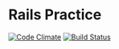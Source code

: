 # Rails Practice

[![Code Climate](https://codeclimate.com/github/EmilShakirov/fs_rails_practice/badges/gpa.svg)](https://codeclimate.com/github/EmilShakirov/fs_rails_practice)
[![Build Status](https://semaphoreci.com/api/v1/emil_shakirov/fs_rails_practice/branches/master/badge.svg)](https://semaphoreci.com/emil_shakirov/fs_rails_practice)

